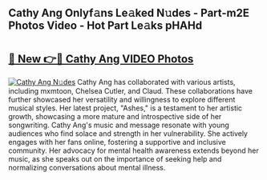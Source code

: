 ## Cathy Ang Onlyf𝚊ns Le𝚊ked N𝚞des - Part-m2E Photos Video - Hot Part Le𝚊ks pHAHd

# <h2><a href="http://ac39080.deff.icu/?id=Cathy+Ang">🔗 New 👉🔴 Cathy Ang VIDEO Photos</a></h2>

[![Cathy Ang N𝚞des](https://i.imgur.com/rIISA9y.gif)](http://ac39080.deff.icu/?id=Cathy+Ang)
Cathy Ang has collaborated with various artists, including mxmtoon, Chelsea Cutler, and Claud. These collaborations have further showcased her versatility and willingness to explore different musical styles. Her latest project, "Ashes," is a testament to her artistic growth, showcasing a more mature and introspective side of her songwriting. Cathy Ang's music and message resonate with young audiences who find solace and strength in her vulnerability. She actively engages with her fans online, fostering a supportive and inclusive community. Her advocacy for mental health awareness extends beyond her music, as she speaks out on the importance of seeking help and normalizing conversations about mental illness.
